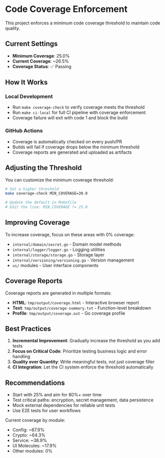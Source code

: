 # Code Coverage Enforcement

This project enforces a minimum code coverage threshold to maintain code quality.

## Current Settings

- **Minimum Coverage**: 25.0%
- **Current Coverage**: ~26.5%
- **Coverage Status**: ✅ Passing

## How It Works

### Local Development

- Run `make coverage-check` to verify coverage meets the threshold
- Run `make ci-local` for full CI pipeline with coverage enforcement
- Coverage failure will exit with code 1 and block the build

### GitHub Actions

- Coverage is automatically checked on every push/PR
- Builds will fail if coverage drops below the minimum threshold
- Coverage reports are generated and uploaded as artifacts

## Adjusting the Threshold

You can customize the minimum coverage threshold:

```bash
# Set a higher threshold
make coverage-check MIN_COVERAGE=30.0

# Update the default in Makefile
# Edit the line: MIN_COVERAGE ?= 25.0
```

## Improving Coverage

To increase coverage, focus on these areas with 0% coverage:

- `internal/domain/secret.go` - Domain model methods
- `internal/logger/logger.go` - Logging utilities
- `internal/storage/storage.go` - Storage layer
- `internal/versioning/versioning.go` - Version management
- `ui/` modules - User interface components

## Coverage Reports

Coverage reports are generated in multiple formats:

- **HTML**: `tmp/output/coverage.html` - Interactive browser report
- **Text**: `tmp/output/coverage-summary.txt` - Function-level breakdown
- **Profile**: `tmp/output/coverage.out` - Go coverage profile

## Best Practices

1. **Incremental Improvement**: Gradually increase the threshold as you add tests
2. **Focus on Critical Code**: Prioritize testing business logic and error handling
3. **Quality over Quantity**: Write meaningful tests, not just coverage filler
4. **CI Integration**: Let the CI system enforce the threshold automatically

## Recommendations

- Start with 25% and aim for 80%+ over time
- Test critical paths: encryption, secret management, data persistence
- Mock external dependencies for reliable unit tests
- Use E2E tests for user workflows

Current coverage by module:

- Config: ~67.9%
- Crypto: ~64.3%
- Service: ~38.9%
- UI Molecules: ~17.9%
- Other modules: 0%
